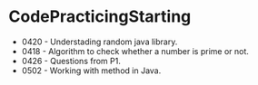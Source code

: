 # CodePracticingStarting

+ 0420 - Understading random java library.
+ 0418 - Algorithm to check whether a number is prime or not.
+ 0426 - Questions from P1.
+ 0502 - Working with method in Java.
